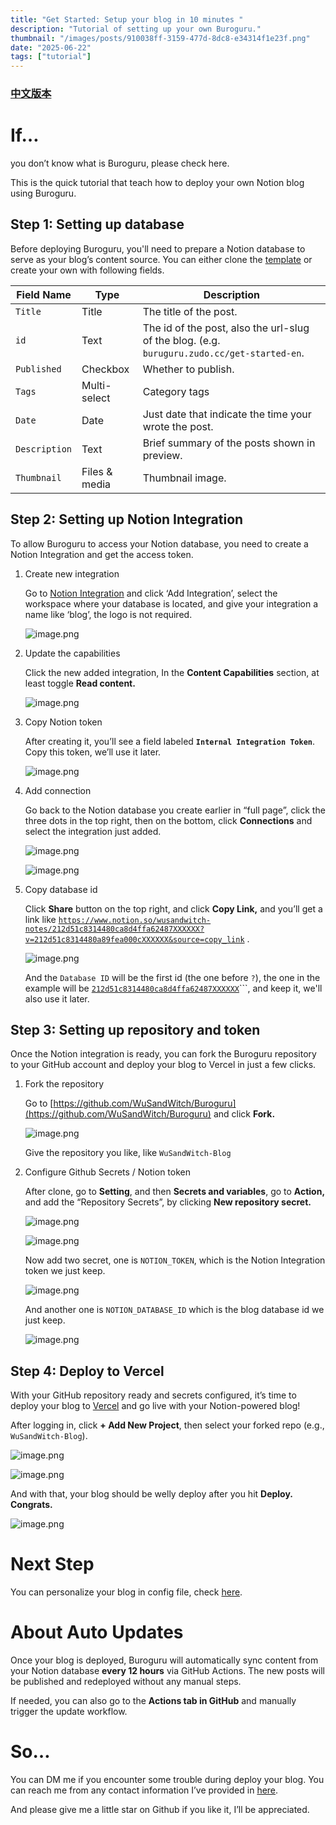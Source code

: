 ```yaml
---
title: "Get Started: Setup your blog in 10 minutes "
description: "Tutorial of setting up your own Buroguru."
thumbnail: "/images/posts/910038ff-3159-477d-8dc8-e34314f1e23f.png"
date: "2025-06-22"
tags: ["tutorial"]
---
```


### [中文版本](https://buroguru.zudo.cc/posts/get-started-zh)


# If…


you don’t know what is Buroguru, please check here.


This is the quick tutorial that teach how to deploy your own Notion blog using Buroguru.


## Step 1: Setting up database


Before deploying Buroguru, you'll need to prepare a Notion database to serve as your blog’s content source. You can either clone the [template](/21ad51c831448068b621f3b5def5dd2d) or create your own with following fields.


| Field Name    | Type          | Description                                                                                 |
| ------------- | ------------- | ------------------------------------------------------------------------------------------- |
| `Title`       | Title         | The title of the post.                                                                      |
| `id`          | Text          | The id of the post, also the url-slug of the blog. (e.g. `buruguru.zudo.cc/get-started-en`. |
| `Published`   | Checkbox      | Whether to publish.                                                                         |
| `Tags`        | Multi-select  | Category tags                                                                               |
| `Date`        | Date          | Just date that indicate the time your wrote the post.                                       |
| `Description` | Text          | Brief summary of the posts shown in preview.                                                |
| `Thumbnail`   | Files & media | Thumbnail image.                                                                            |


## Step 2: Setting up Notion Integration


To allow Buroguru to access your Notion database, you need to create a Notion Integration and get the access token.

1. Create new integration

	Go to [Notion Integration](https://www.notion.so/profile/integrations) and click ‘Add Integration’, select the workspace where your database is located, and give your integration a name like ‘blog’, the logo is not required.


	![image.png](/images/posts/131abd37-a1cd-442e-9d6c-1509ee1de94e.png)

2. Update the capabilities

	Click the new added integration, In the **Content Capabilities** section, at least toggle **Read content.**


	![image.png](/images/posts/ac55e7f9-6972-47d6-b416-380d20771c54.png)

3. Copy Notion token

	After creating it, you’ll see a field labeled **`Internal Integration Token`**. Copy this token, we’ll use it later.


	![image.png](/images/posts/fa220f4d-0a10-4ef6-aba0-91deef284a84.png)

4. Add connection

	Go back to the Notion database you create earlier in “full page”, click the three dots in the top right, then on the bottom, click **Connections** and select the integration just added.


	![image.png](/images/posts/2b12f097-0857-4353-a4bb-5fda557ad621.png)


	![image.png](/images/posts/9599b926-884b-4fcf-963d-4f70b46586e6.png)

5. Copy database id

	Click **Share** button on the top right, and click **Copy Link,** and you’ll get a link like [`https://www.notion.so/wusandwitch-notes/212d51c8314480ca8d4ffa62487XXXXXX?v=212d51c8314480a89fea000cXXXXXX&source=copy_link`](https://www.notion.so/wusandwitch-notes/212d51c8314480ca8d4ffa624873e734?v=212d51c8314480a89fea000c43f4e73f) .


	![image.png](/images/posts/eda61fe1-58ea-40ff-afbf-607515bf0cdd.png)


	And the `Database ID` will be the first id (the one before `?`), the one in the example will be  [`212d51c8314480ca8d4ffa62487XXXXXX`](https://www.notion.so/wusandwitch-notes/212d51c8314480ca8d4ffa624873e734?v=212d51c8314480a89fea000c43f4e73f)```, and keep it, we'll also use it later.


## Step 3: Setting up repository and token


Once the Notion integration is ready, you can fork the Buroguru repository to your GitHub account and deploy your blog to Vercel in just a few clicks.

1. Fork the repository

	Go to [https://github.com/WuSandWitch/Buroguru](https://github.com/WuSandWitch/Buroguru) and click **Fork.**


	![image.png](/images/posts/79394372-6697-4654-a435-a9c0eedaf1e4.png)


	Give the repository you like, like `WuSandWitch-Blog`

2. Configure Github Secrets /  Notion token

	After clone, go to **Setting**, and then **Secrets and variables**, go to **Action,** and add the “Repository Secrets”, by clicking **New repository secret.**


	![image.png](/images/posts/e828913f-53e4-4c1a-95bc-7951e93d12ca.png)


	![image.png](/images/posts/5f72361b-1ebd-42eb-ab59-c30bb0b64d1e.png)


	Now add two secret, one is `NOTION_TOKEN`, which is the Notion Integration token we just keep.


	![image.png](/images/posts/7a54ba59-ee04-4e8d-9a8e-20e05ec5623e.png)


	And another one is `NOTION_DATABASE_ID` which is the blog database id we just keep.


	![image.png](/images/posts/a192f47e-c008-4536-8e90-2aa873332598.png)


## Step 4: Deploy to Vercel


With your GitHub repository ready and secrets configured, it’s time to deploy your blog to [Vercel](https://vercel.com/) and go live with your Notion-powered blog!


After logging in, click **+ Add New Project**, then select your forked repo (e.g., `WuSandWitch-Blog`).


![image.png](/images/posts/38d64bea-1a4f-4937-8ba9-2a3d6ac2d224.png)


![image.png](/images/posts/1f28a718-08e8-40a2-a1e1-ae4b89221c27.png)


And with that, your blog should be welly deploy after you hit **Deploy. Congrats.**


![image.png](/images/posts/4765b6a0-9259-4486-bbf0-4017a0d9099e.png)


# Next Step


You can personalize your blog in config file, check [here](https://buroguru.zudo.cc/posts/config-guide-en).


# About Auto Updates


Once your blog is deployed, Buroguru will automatically sync content from your Notion database **every 12 hours** via GitHub Actions. The new posts will be published and redeployed without any manual steps.


If needed, you can also go to the **Actions tab in GitHub** and manually trigger the update workflow.


# So…


You can DM me if you encounter some trouble during deploy your blog. You can reach me from any contact information I’ve provided in [here](https://wusandwitch.zudo.cc/).


And please give me a little star on Github if you like it, I’ll be appreciated.

